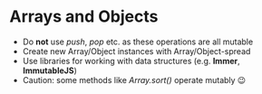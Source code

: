 # Arrays and Objects

<v-clicks>

* Do **not** use _push_, _pop_ etc. as these operations are all mutable
* Create new Array/Object instances with Array/Object-spread
* Use libraries for working with data structures (e.g. **Immer**, **ImmutableJS**)
* Caution: some methods like _Array.sort()_ operate mutably 😉

</v-clicks>
